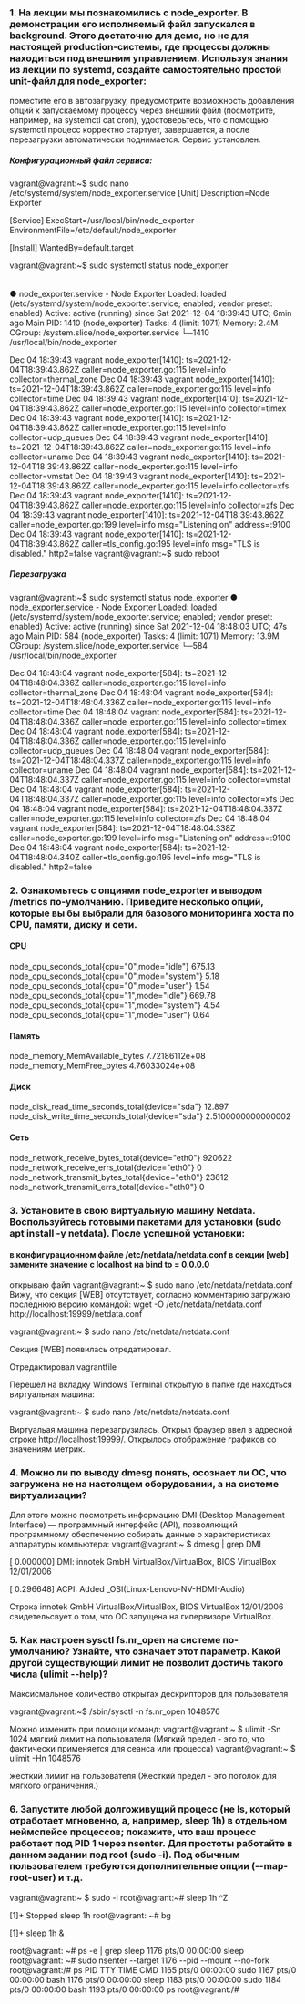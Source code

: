 ### 1. На лекции мы познакомились с node_exporter. В демонстрации его исполняемый файл запускался в background. Этого достаточно для демо, но не для настоящей production-системы, где процессы должны находиться под внешним управлением. Используя знания из лекции по systemd, создайте самостоятельно простой unit-файл для node_exporter:
поместите его в автозагрузку,
предусмотрите возможность добавления опций к запускаемому процессу через внешний файл (посмотрите, например, на systemctl cat cron),
удостоверьтесь, что с помощью systemctl процесс корректно стартует, завершается, а после перезагрузки автоматически поднимается.
Сервис установлен.
##### Конфигурационный файл сервиса:
vagrant@vagrant:~$ sudo nano /etc/systemd/system/node_exporter.service
[Unit]
Description=Node Exporter

[Service]
ExecStart=/usr/local/bin/node_exporter
EnvironmentFile=/etc/default/node_exporter

[Install]
WantedBy=default.target

vagrant@vagrant:~$ sudo systemctl status node_exporter
###### 
● node_exporter.service - Node Exporter
     Loaded: loaded (/etc/systemd/system/node_exporter.service; enabled; vendor preset: enabled)
     Active: active (running) since Sat 2021-12-04 18:39:43 UTC; 6min ago
   Main PID: 1410 (node_exporter)
      Tasks: 4 (limit: 1071)
     Memory: 2.4M
     CGroup: /system.slice/node_exporter.service
             └─1410 /usr/local/bin/node_exporter

Dec 04 18:39:43 vagrant node_exporter[1410]: ts=2021-12-04T18:39:43.862Z caller=node_exporter.go:115 level=info collector=thermal_zone
Dec 04 18:39:43 vagrant node_exporter[1410]: ts=2021-12-04T18:39:43.862Z caller=node_exporter.go:115 level=info collector=time
Dec 04 18:39:43 vagrant node_exporter[1410]: ts=2021-12-04T18:39:43.862Z caller=node_exporter.go:115 level=info collector=timex
Dec 04 18:39:43 vagrant node_exporter[1410]: ts=2021-12-04T18:39:43.862Z caller=node_exporter.go:115 level=info collector=udp_queues
Dec 04 18:39:43 vagrant node_exporter[1410]: ts=2021-12-04T18:39:43.862Z caller=node_exporter.go:115 level=info collector=uname
Dec 04 18:39:43 vagrant node_exporter[1410]: ts=2021-12-04T18:39:43.862Z caller=node_exporter.go:115 level=info collector=vmstat
Dec 04 18:39:43 vagrant node_exporter[1410]: ts=2021-12-04T18:39:43.862Z caller=node_exporter.go:115 level=info collector=xfs
Dec 04 18:39:43 vagrant node_exporter[1410]: ts=2021-12-04T18:39:43.862Z caller=node_exporter.go:115 level=info collector=zfs
Dec 04 18:39:43 vagrant node_exporter[1410]: ts=2021-12-04T18:39:43.862Z caller=node_exporter.go:199 level=info msg="Listening on" address=:9100
Dec 04 18:39:43 vagrant node_exporter[1410]: ts=2021-12-04T18:39:43.862Z caller=tls_config.go:195 level=info msg="TLS is disabled." http2=false
vagrant@vagrant:~$ sudo reboot
##### Перезагрузка
vagrant@vagrant:~$ sudo systemctl status node_exporter
● node_exporter.service - Node Exporter
     Loaded: loaded (/etc/systemd/system/node_exporter.service; enabled; vendor preset: enabled)
     Active: active (running) since Sat 2021-12-04 18:48:03 UTC; 47s ago
   Main PID: 584 (node_exporter)
      Tasks: 4 (limit: 1071)
     Memory: 13.9M
     CGroup: /system.slice/node_exporter.service
             └─584 /usr/local/bin/node_exporter

Dec 04 18:48:04 vagrant node_exporter[584]: ts=2021-12-04T18:48:04.336Z caller=node_exporter.go:115 level=info collector=thermal_zone
Dec 04 18:48:04 vagrant node_exporter[584]: ts=2021-12-04T18:48:04.336Z caller=node_exporter.go:115 level=info collector=time
Dec 04 18:48:04 vagrant node_exporter[584]: ts=2021-12-04T18:48:04.336Z caller=node_exporter.go:115 level=info collector=timex
Dec 04 18:48:04 vagrant node_exporter[584]: ts=2021-12-04T18:48:04.336Z caller=node_exporter.go:115 level=info collector=udp_queues
Dec 04 18:48:04 vagrant node_exporter[584]: ts=2021-12-04T18:48:04.337Z caller=node_exporter.go:115 level=info collector=uname
Dec 04 18:48:04 vagrant node_exporter[584]: ts=2021-12-04T18:48:04.337Z caller=node_exporter.go:115 level=info collector=vmstat
Dec 04 18:48:04 vagrant node_exporter[584]: ts=2021-12-04T18:48:04.337Z caller=node_exporter.go:115 level=info collector=xfs
Dec 04 18:48:04 vagrant node_exporter[584]: ts=2021-12-04T18:48:04.337Z caller=node_exporter.go:115 level=info collector=zfs
Dec 04 18:48:04 vagrant node_exporter[584]: ts=2021-12-04T18:48:04.338Z caller=node_exporter.go:199 level=info msg="Listening on" address=:9100
Dec 04 18:48:04 vagrant node_exporter[584]: ts=2021-12-04T18:48:04.340Z caller=tls_config.go:195 level=info msg="TLS is disabled." http2=false

### 2. Ознакомьтесь с опциями node_exporter и выводом /metrics по-умолчанию. Приведите несколько опций, которые вы бы выбрали для базового мониторинга хоста по CPU, памяти, диску и сети.

#### CPU
node_cpu_seconds_total{cpu="0",mode="idle"} 675.13
node_cpu_seconds_total{cpu="0",mode="system"} 5.18
node_cpu_seconds_total{cpu="0",mode="user"} 1.54
node_cpu_seconds_total{cpu="1",mode="idle"} 669.78
node_cpu_seconds_total{cpu="1",mode="system"} 4.54
node_cpu_seconds_total{cpu="1",mode="user"} 0.64
#### Память 
node_memory_MemAvailable_bytes 7.72186112e+08
node_memory_MemFree_bytes 4.76033024e+08
#### Диск
node_disk_read_time_seconds_total{device="sda"} 12.897
node_disk_write_time_seconds_total{device="sda"} 2.5100000000000002
#### Сеть
node_network_receive_bytes_total{device="eth0"} 920622
node_network_receive_errs_total{device="eth0"} 0
node_network_transmit_bytes_total{device="eth0"} 23612
node_network_transmit_errs_total{device="eth0"} 0

### 3. Установите в свою виртуальную машину Netdata. Воспользуйтесь готовыми пакетами для установки (sudo apt install -y netdata). После успешной установки:
#### в конфигурационном файле /etc/netdata/netdata.conf в секции [web] замените значение с localhost на bind to = 0.0.0.0
открываю файл 
vagrant@vagrant:~ $ sudo nano /etc/netdata/netdata.conf
Вижу, что секция [WEB] отсутствует, согласно комментарию загружаю последнюю версию командой:
wget -O /etc/netdata/netdata.conf http://localhost:19999/netdata.conf

vagrant@vagrant:~ $ sudo nano /etc/netdata/netdata.conf

Секция [WEB] появилась отредатировал.

Отредактировал vagrantfile

Перешел на вкладку Windows Terminal открытую в папке где находться виртуальная машина:

vagrant@vagrant:~ $ sudo nano /etc/netdata/netdata.conf

Виртуальая машина перезагрузилась. Открыл браузер ввел в адресной строке http://localhost:19999/. Открылось отображение графиков со значениям метрик.

### 4. Можно ли по выводу dmesg понять, осознает ли ОС, что загружена не на настоящем оборудовании, а на системе виртуализации?
Для этого можно посмотреть информацию DMI (Desktop Management Interface) — программный интерфейс (API), позволяющий программному обеспечению собирать данные о характеристиках аппаратуры компьютера:
vagrant@vagrant:~ $ dmesg | grep DMI

[    0.000000] DMI: innotek GmbH VirtualBox/VirtualBox, BIOS VirtualBox 12/01/2006

[    0.296648] ACPI: Added _OSI(Linux-Lenovo-NV-HDMI-Audio)

Строка innotek GmbH VirtualBox/VirtualBox, BIOS VirtualBox 12/01/2006 свидетельсвует о том, что ОС запущена на гипервизоре VirtualBox.

### 5. Как настроен sysctl fs.nr_open на системе по-умолчанию? Узнайте, что означает этот параметр. Какой другой существующий лимит не позволит достичь такого числа (ulimit --help)?
Максисмальное количество открытах дескрипторов для пользователя

vagrant@vagrant:~$ /sbin/sysctl -n fs.nr_open
1048576

Можно изменить при помощи команд:
vagrant@vagrant:~ $ ulimit -Sn
1024
мягкий лимит на пользователя (Мягкий предел - это то, что фактически применяется для сеанса или процесса)
vagrant@vagrant:~ $ ulimit -Hn
1048576

жесткий лимит на пользователя (Жесткий предел - это потолок для мягкого ограничения.)

### 6. Запустите любой долгоживущий процесс (не ls, который отработает мгновенно, а, например, sleep 1h) в отдельном неймспейсе процессов; покажите, что ваш процесс работает под PID 1 через nsenter. Для простоты работайте в данном задании под root (sudo -i). Под обычным пользователем требуются дополнительные опции (--map-root-user) и т.д.
vagrant@vagrant:~ $ sudo -i
root@vagrant:~# sleep 1h
^Z

[1]+  Stopped                 sleep 1h
root@vagrant: ~# bg

[1]+ sleep 1h &

root@vagrant: ~# ps -e | grep sleep
   1176 pts/0    00:00:00 sleep
root@vagrant: ~# sudo nsenter --target 1176 --pid --mount --no-fork
root@vagrant:/# ps
    PID TTY          TIME CMD
   1165 pts/0    00:00:00 sudo
   1167 pts/0    00:00:00 bash
   1176 pts/0    00:00:00 sleep
   1183 pts/0    00:00:00 sudo
   1184 pts/0    00:00:00 bash
   1193 pts/0    00:00:00 ps
root@vagrant:/#
